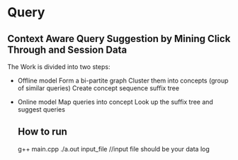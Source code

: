 Query
=====

Context Aware Query Suggestion by Mining Click Through and Session Data
-----------------------------------------------------------------------
The Work is divided into two steps:
* Offline model
  Form a bi-partite graph
  Cluster them into concepts (group of similar queries)
  Create concept sequence suffix tree
* Online model
  Map queries into concept
  Look up the suffix tree and suggest queries
  
  How to run
  ----------
  
  g++ main.cpp
  ./a.out input_file //input file should be your data log
